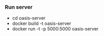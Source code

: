 ### Run server
* cd oasis-server
* docker build -t oasis-server
* docker run -t -p 5000:5000 oasis-server
